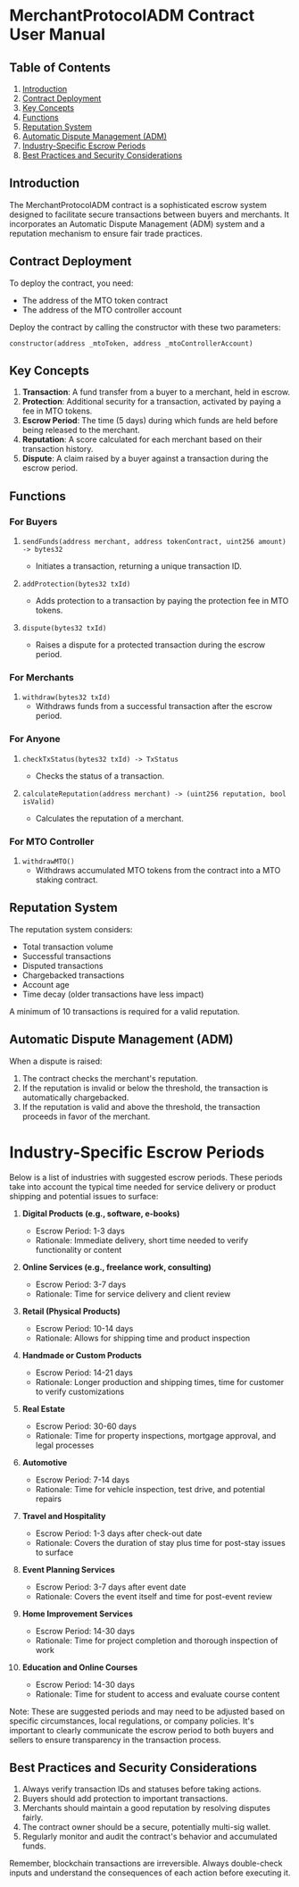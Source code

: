 # MerchantProtocolADM Contract User Manual

## Table of Contents
1. [Introduction](#introduction)
2. [Contract Deployment](#contract-deployment)
3. [Key Concepts](#key-concepts)
4. [Functions](#functions)
5. [Reputation System](#reputation-system)
6. [Automatic Dispute Management (ADM)](#automatic-dispute-management-adm)
7. [Industry-Specific Escrow Periods](#industry-specific-escrow-periods)
8. [Best Practices and Security Considerations](#best-practices-and-security-considerations)

## Introduction

The MerchantProtocolADM contract is a sophisticated escrow system designed to facilitate secure transactions between buyers and merchants. It incorporates an Automatic Dispute Management (ADM) system and a reputation mechanism to ensure fair trade practices.

## Contract Deployment

To deploy the contract, you need:
- The address of the MTO token contract
- The address of the MTO controller account

Deploy the contract by calling the constructor with these two parameters:

```solidity
constructor(address _mtoToken, address _mtoControllerAccount)
```

## Key Concepts

1. **Transaction**: A fund transfer from a buyer to a merchant, held in escrow.
2. **Protection**: Additional security for a transaction, activated by paying a fee in MTO tokens.
3. **Escrow Period**: The time (5 days) during which funds are held before being released to the merchant.
4. **Reputation**: A score calculated for each merchant based on their transaction history.
5. **Dispute**: A claim raised by a buyer against a transaction during the escrow period.

## Functions

### For Buyers

1. `sendFunds(address merchant, address tokenContract, uint256 amount) -> bytes32`
   - Initiates a transaction, returning a unique transaction ID.

2. `addProtection(bytes32 txId)`
   - Adds protection to a transaction by paying the protection fee in MTO tokens.

3. `dispute(bytes32 txId)`
   - Raises a dispute for a protected transaction during the escrow period.

### For Merchants

1. `withdraw(bytes32 txId)`
   - Withdraws funds from a successful transaction after the escrow period.

### For Anyone

1. `checkTxStatus(bytes32 txId) -> TxStatus`
   - Checks the status of a transaction.

2. `calculateReputation(address merchant) -> (uint256 reputation, bool isValid)`
   - Calculates the reputation of a merchant.

### For MTO Controller

1. `withdrawMTO()`
   - Withdraws accumulated MTO tokens from the contract into a MTO staking contract.

## Reputation System

The reputation system considers:
- Total transaction volume
- Successful transactions
- Disputed transactions
- Chargebacked transactions
- Account age
- Time decay (older transactions have less impact)

A minimum of 10 transactions is required for a valid reputation.

## Automatic Dispute Management (ADM)

When a dispute is raised:
1. The contract checks the merchant's reputation.
2. If the reputation is invalid or below the threshold, the transaction is automatically chargebacked.
3. If the reputation is valid and above the threshold, the transaction proceeds in favor of the merchant.

# Industry-Specific Escrow Periods

Below is a list of industries with suggested escrow periods. These periods take into account the typical time needed for service delivery or product shipping and potential issues to surface:

1. **Digital Products (e.g., software, e-books)**
   - Escrow Period: 1-3 days
   - Rationale: Immediate delivery, short time needed to verify functionality or content

2. **Online Services (e.g., freelance work, consulting)**
   - Escrow Period: 3-7 days
   - Rationale: Time for service delivery and client review

3. **Retail (Physical Products)**
   - Escrow Period: 10-14 days
   - Rationale: Allows for shipping time and product inspection

4. **Handmade or Custom Products**
   - Escrow Period: 14-21 days
   - Rationale: Longer production and shipping times, time for customer to verify customizations

5. **Real Estate**
   - Escrow Period: 30-60 days
   - Rationale: Time for property inspections, mortgage approval, and legal processes

6. **Automotive**
   - Escrow Period: 7-14 days
   - Rationale: Time for vehicle inspection, test drive, and potential repairs

7. **Travel and Hospitality**
   - Escrow Period: 1-3 days after check-out date
   - Rationale: Covers the duration of stay plus time for post-stay issues to surface

8. **Event Planning Services**
   - Escrow Period: 3-7 days after event date
   - Rationale: Covers the event itself and time for post-event review

9. **Home Improvement Services**
   - Escrow Period: 14-30 days
   - Rationale: Time for project completion and thorough inspection of work

10. **Education and Online Courses**
    - Escrow Period: 14-30 days
    - Rationale: Time for student to access and evaluate course content

Note: These are suggested periods and may need to be adjusted based on specific circumstances, local regulations, or company policies. It's important to clearly communicate the escrow period to both buyers and sellers to ensure transparency in the transaction process.



## Best Practices and Security Considerations

1. Always verify transaction IDs and statuses before taking actions.
2. Buyers should add protection to important transactions.
3. Merchants should maintain a good reputation by resolving disputes fairly.
4. The contract owner should be a secure, potentially multi-sig wallet.
5. Regularly monitor and audit the contract's behavior and accumulated funds.

Remember, blockchain transactions are irreversible. Always double-check inputs and understand the consequences of each action before executing it.
